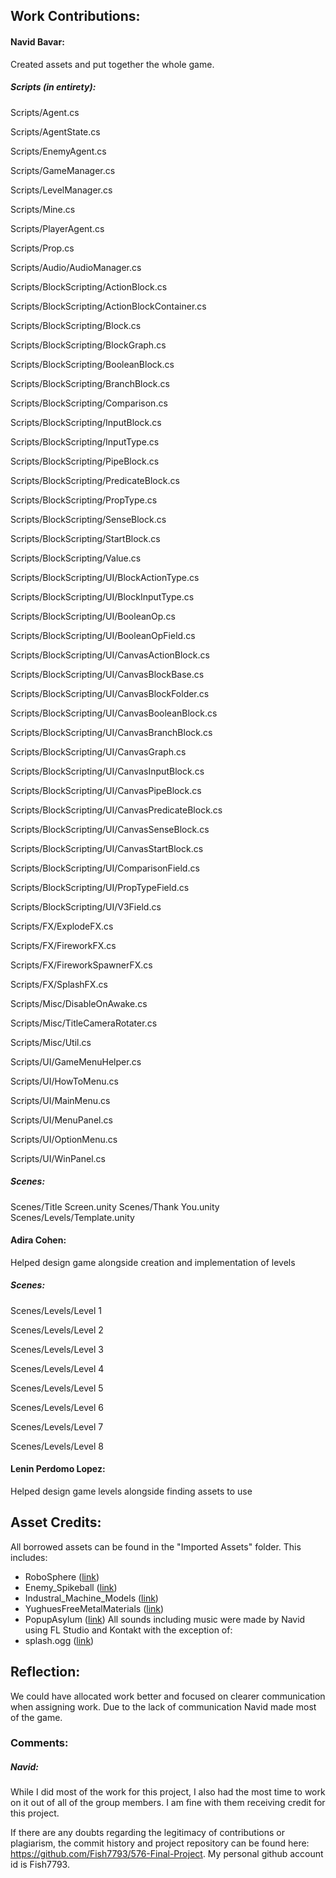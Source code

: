 ## Work Contributions:

#### Navid Bavar:
Created assets and put together the whole game.

##### Scripts (in entirety):
Scripts/Agent.cs

Scripts/AgentState.cs

Scripts/EnemyAgent.cs

Scripts/GameManager.cs

Scripts/LevelManager.cs

Scripts/Mine.cs

Scripts/PlayerAgent.cs

Scripts/Prop.cs

Scripts/Audio/AudioManager.cs

Scripts/BlockScripting/ActionBlock.cs

Scripts/BlockScripting/ActionBlockContainer.cs

Scripts/BlockScripting/Block.cs

Scripts/BlockScripting/BlockGraph.cs

Scripts/BlockScripting/BooleanBlock.cs

Scripts/BlockScripting/BranchBlock.cs

Scripts/BlockScripting/Comparison.cs

Scripts/BlockScripting/InputBlock.cs

Scripts/BlockScripting/InputType.cs

Scripts/BlockScripting/PipeBlock.cs

Scripts/BlockScripting/PredicateBlock.cs

Scripts/BlockScripting/PropType.cs

Scripts/BlockScripting/SenseBlock.cs

Scripts/BlockScripting/StartBlock.cs

Scripts/BlockScripting/Value.cs

Scripts/BlockScripting/UI/BlockActionType.cs

Scripts/BlockScripting/UI/BlockInputType.cs

Scripts/BlockScripting/UI/BooleanOp.cs

Scripts/BlockScripting/UI/BooleanOpField.cs

Scripts/BlockScripting/UI/CanvasActionBlock.cs

Scripts/BlockScripting/UI/CanvasBlockBase.cs

Scripts/BlockScripting/UI/CanvasBlockFolder.cs

Scripts/BlockScripting/UI/CanvasBooleanBlock.cs

Scripts/BlockScripting/UI/CanvasBranchBlock.cs

Scripts/BlockScripting/UI/CanvasGraph.cs

Scripts/BlockScripting/UI/CanvasInputBlock.cs

Scripts/BlockScripting/UI/CanvasPipeBlock.cs

Scripts/BlockScripting/UI/CanvasPredicateBlock.cs

Scripts/BlockScripting/UI/CanvasSenseBlock.cs

Scripts/BlockScripting/UI/CanvasStartBlock.cs

Scripts/BlockScripting/UI/ComparisonField.cs

Scripts/BlockScripting/UI/PropTypeField.cs

Scripts/BlockScripting/UI/V3Field.cs

Scripts/FX/ExplodeFX.cs

Scripts/FX/FireworkFX.cs

Scripts/FX/FireworkSpawnerFX.cs

Scripts/FX/SplashFX.cs

Scripts/Misc/DisableOnAwake.cs

Scripts/Misc/TitleCameraRotater.cs

Scripts/Misc/Util.cs

Scripts/UI/GameMenuHelper.cs

Scripts/UI/HowToMenu.cs

Scripts/UI/MainMenu.cs

Scripts/UI/MenuPanel.cs

Scripts/UI/OptionMenu.cs

Scripts/UI/WinPanel.cs


##### Scenes:
Scenes/Title Screen.unity
Scenes/Thank You.unity
Scenes/Levels/Template.unity


#### Adira Cohen:
Helped design game alongside creation and implementation of levels

##### Scenes:
Scenes/Levels/Level 1

Scenes/Levels/Level 2

Scenes/Levels/Level 3

Scenes/Levels/Level 4

Scenes/Levels/Level 5

Scenes/Levels/Level 6

Scenes/Levels/Level 7

Scenes/Levels/Level 8



#### Lenin Perdomo Lopez:
Helped design game levels alongside finding assets to use


## Asset Credits:
All borrowed assets can be found in the "Imported Assets" folder.
This includes:
* RoboSphere ([link](https://assetstore.unity.com/packages/3d/characters/robots/robot-sphere-136226))
* Enemy_Spikeball ([link](https://assetstore.unity.com/packages/3d/vehicles/space/shoot-em-up-enemy-spikeball-116938))
* Industral_Machine_Models ([link](https://assetstore.unity.com/packages/3d/environments/industrial/industrial-machine-models-66217))
* YughuesFreeMetalMaterials ([link](https://assetstore.unity.com/packages/2d/textures-materials/metals/yughues-free-metal-materials-12949))
* PopupAsylum ([link](https://assetstore.unity.com/packages/3d/characters/robots/scifi-enemies-and-vehicles-15159))
All sounds including music were made by Navid using FL Studio and Kontakt with the exception of:
* splash.ogg ([link](https://www.fesliyanstudios.com/royalty-free-sound-effects-download/water-splashing-20))


## Reflection:
We could have allocated work better and focused on clearer communication when assigning work. Due to the lack of communication Navid made most of the game.


### Comments:

##### Navid:
While I did most of the work for this project, I also had the most time to work on it out of all of the group members. I am fine with them receiving credit for this project.

If there are any doubts regarding the legitimacy of contributions or plagiarism, the commit history and project repository can be found here:  https://github.com/Fish7793/576-Final-Project. 
My personal github account id is Fish7793.
